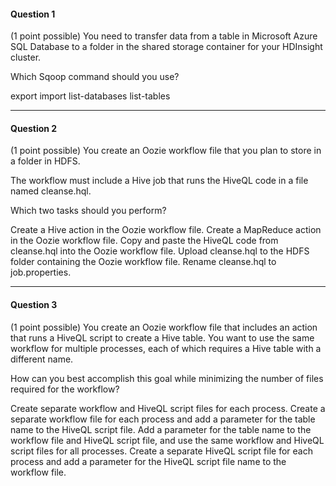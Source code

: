 #### Question 1

(1 point possible)
You need to transfer data from a table in Microsoft Azure SQL Database to a folder in the shared storage container for your HDInsight cluster.

Which Sqoop command should you use?

 export  import  list-databases  list-tables


-----------------------------------------------------

#### Question 2

(1 point possible)
You create an Oozie workflow file that you plan to store in a folder in HDFS.

The workflow must include a Hive job that runs the HiveQL code in a file named cleanse.hql.

Which two tasks should you perform?

 Create a Hive action in the Oozie workflow file.  Create a MapReduce action in the Oozie workflow file.  Copy and paste the HiveQL code from cleanse.hql into the Oozie workflow file.  Upload cleanse.hql to the HDFS folder containing the Oozie workflow file.  Rename cleanse.hql to job.properties.

----------------------------------------

#### Question 3

(1 point possible)
You create an Oozie workflow file that includes an action that runs a HiveQL script to create a Hive table. You want to use the same workflow for multiple processes, each of which requires a Hive table with a different name.

How can you best accomplish this goal while minimizing the number of files required for the workflow?

 Create separate workflow and HiveQL script files for each process.  Create a separate workflow file for each process and add a parameter for the table name to the HiveQL script file.  Add a parameter for the table name to the workflow file and HiveQL script file, and use the same workflow and HiveQL script files for all processes.  Create a separate HiveQL script file for each process and add a parameter for the HiveQL script file name to the workflow file.
